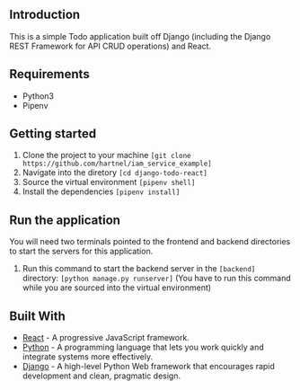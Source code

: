 ## Introduction

This is a simple Todo application built off Django (including the Django REST Framework for API CRUD operations) and React.

## Requirements
* Python3
* Pipenv

## Getting started
1. Clone the project to your machine ```[git clone https://github.com/hartnel/iam_service_example]```
2. Navigate into the diretory ```[cd django-todo-react]```
3. Source the virtual environment ```[pipenv shell]```
4. Install the dependencies ```[pipenv install]```

## Run the application
You will need two terminals pointed to the frontend and backend directories to start the servers for this application.

1. Run this command to start the backend server in the ```[backend]``` directory: ```[python manage.py runserver]``` (You have to run this command while you are sourced into the virtual environment)

## Built With

* [React](https://reactjs.org) - A progressive JavaScript framework.
* [Python](https://www.python.org/) - A programming language that lets you work quickly and integrate systems more effectively.
* [Django](http://djangoproject.org/) - A high-level Python Web framework that encourages rapid development and clean, pragmatic design.
